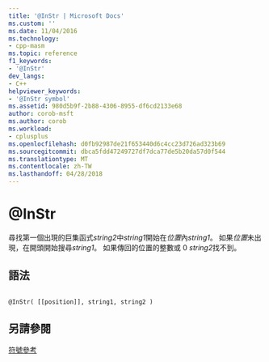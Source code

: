 ```yaml
---
title: '@InStr | Microsoft Docs'
ms.custom: ''
ms.date: 11/04/2016
ms.technology:
- cpp-masm
ms.topic: reference
f1_keywords:
- '@InStr'
dev_langs:
- C++
helpviewer_keywords:
- '@InStr symbol'
ms.assetid: 980d5b9f-2b88-4306-8955-df6cd2133e68
author: corob-msft
ms.author: corob
ms.workload:
- cplusplus
ms.openlocfilehash: d0fb92987de21f653440d6c4cc23d726ad323b69
ms.sourcegitcommit: dbca5fdd47249727df7dca77de5b20da57d0f544
ms.translationtype: MT
ms.contentlocale: zh-TW
ms.lasthandoff: 04/28/2018
---
```

# <a name="instr"></a>@InStr
尋找第一個出現的巨集函式*string2*中*string1*開始在*位置*內*string1*。 如果*位置*未出現，在開頭開始搜尋*string1*。 如果傳回的位置的整數或 0 *string2*找不到。  
  
## <a name="syntax"></a>語法  
  
```  
  
@InStr( [[position]], string1, string2 )  
```  
  
## <a name="see-also"></a>另請參閱  
 [符號參考](../../assembler/masm/symbols-reference.md)
